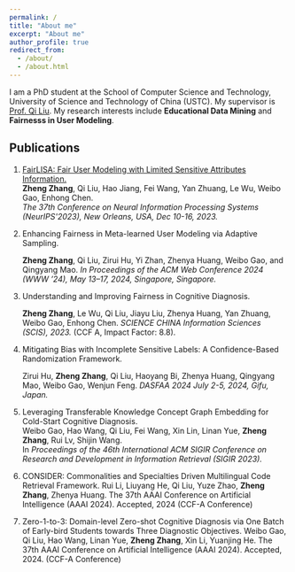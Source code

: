 ```yaml
---
permalink: /
title: "About me"
excerpt: "About me"
author_profile: true
redirect_from: 
  - /about/
  - /about.html
---
```


I am a PhD student at the School of Computer Science and Technology, University of Science and Technology of China (USTC). My supervisor is [Prof. Qi Liu](http://staff.ustc.edu.cn/~qiliuql/). My research interests include **Educational Data Mining** and **Fairnesss in User Modeling**.


## Publications

1. [FairLISA: Fair User Modeling with Limited Sensitive Attributes Information.](https://openreview.net/pdf?id=uFpjPJMkv6)  
    **Zheng Zhang**, Qi Liu, Hao Jiang, Fei Wang, Yan Zhuang, Le Wu, Weibo Gao, Enhong Chen.  
    *The 37th Conference on Neural Information Processing Systems (NeurIPS'2023), New Orleans, USA, Dec 10-16, 2023.* 

2. Enhancing Fairness in Meta-learned User Modeling via Adaptive Sampling.

    **Zheng Zhang**, Qi Liu, Zirui Hu, Yi Zhan, Zhenya Huang, Weibo Gao, and Qingyang Mao.
    *In Proceedings of the ACM Web Conference 2024 (WWW ’24), May 13–17, 2024, Singapore, Singapore.* 

3. Understanding and Improving Fairness in Cognitive Diagnosis.

    **Zheng Zhang**, Le Wu, Qi Liu, Jiayu Liu, Zhenya Huang, Yan Zhuang, Weibo Gao, Enhong Chen. 
   *SCIENCE CHINA Information Sciences (SCIS), 2023.* (CCF A, Impact Factor: 8.8).

4. Mitigating Bias with Incomplete Sensitive Labels: A Confidence-Based Randomization Framework.

   Zirui Hu, **Zheng Zhang**, Qi Liu, Haoyang Bi, Zhenya Huang, Qingyang Mao, Weibo Gao, Wenjun Feng.
   *DASFAA 2024 July 2-5, 2024, Gifu, Japan.*

4. Leveraging Transferable Knowledge Concept Graph Embedding for Cold-Start Cognitive Diagnosis.  
   Weibo Gao, Hao Wang, Qi Liu, Fei Wang, Xin Lin, Linan Yue, **Zheng Zhang**, Rui Lv, Shijin Wang.  
   In *Proceedings of the 46th International ACM SIGIR Conference on Research and Development in Information Retrieval (SIGIR 2023).*

5. CONSIDER: Commonalities and Specialties Driven
Multilingual Code Retrieval Framework.
Rui Li, Liuyang He, Qi Liu, Yuze Zhao, **Zheng Zhang**, Zhenya Huang. The 37th AAAI Conference on Artificial Intelligence (AAAI 2024). Accepted, 2024
(CCF-A Conference)

6. Zero-1-to-3: Domain-level Zero-shot
Cognitive Diagnosis via One Batch of Early-bird Students towards Three Diagnostic Objectives.
Weibo Gao, Qi Liu, Hao Wang, Linan Yue, **Zheng Zhang**, Xin Li, Yuanjing He. The 37th AAAI Conference
on Artificial Intelligence (AAAI 2024). Accepted, 2024. (CCF-A Conference)


<!-- This is the front page of a website that is powered by the [academicpages template](https://github.com/academicpages/academicpages.github.io) and hosted on GitHub pages. [GitHub pages](https://pages.github.com) is a free service in which websites are built and hosted from code and data stored in a GitHub repository, automatically updating when a new commit is made to the respository. This template was forked from the [Minimal Mistakes Jekyll Theme](https://mmistakes.github.io/minimal-mistakes/) created by Michael Rose, and then extended to support the kinds of content that academics have: publications, talks, teaching, a portfolio, blog posts, and a dynamically-generated CV. You can fork [this repository](https://github.com/academicpages/academicpages.github.io) right now, modify the configuration and markdown files, add your own PDFs and other content, and have your own site for free, with no ads! An older version of this template powers my own personal website at [stuartgeiger.com](http://stuartgeiger.com), which uses [this Github repository](https://github.com/staeiou/staeiou.github.io).

A data-driven personal website
======
Like many other Jekyll-based GitHub Pages templates, academicpages makes you separate the website's content from its form. The content & metadata of your website are in structured markdown files, while various other files constitute the theme, specifying how to transform that content & metadata into HTML pages. You keep these various markdown (.md), YAML (.yml), HTML, and CSS files in a public GitHub repository. Each time you commit and push an update to the repository, the [GitHub pages](https://pages.github.com/) service creates static HTML pages based on these files, which are hosted on GitHub's servers free of charge.

Many of the features of dynamic content management systems (like Wordpress) can be achieved in this fashion, using a fraction of the computational resources and with far less vulnerability to hacking and DDoSing. You can also modify the theme to your heart's content without touching the content of your site. If you get to a point where you've broken something in Jekyll/HTML/CSS beyond repair, your markdown files describing your talks, publications, etc. are safe. You can rollback the changes or even delete the repository and start over -- just be sure to save the markdown files! Finally, you can also write scripts that process the structured data on the site, such as [this one](https://github.com/academicpages/academicpages.github.io/blob/master/talkmap.ipynb) that analyzes metadata in pages about talks to display [a map of every location you've given a talk](https://academicpages.github.io/talkmap.html).

Getting started
======
1. Register a GitHub account if you don't have one and confirm your e-mail (required!)
1. Fork [this repository](https://github.com/academicpages/academicpages.github.io) by clicking the "fork" button in the top right. 
1. Go to the repository's settings (rightmost item in the tabs that start with "Code", should be below "Unwatch"). Rename the repository "[your GitHub username].github.io", which will also be your website's URL.
1. Set site-wide configuration and create content & metadata (see below -- also see [this set of diffs](http://archive.is/3TPas) showing what files were changed to set up [an example site](https://getorg-testacct.github.io) for a user with the username "getorg-testacct")
1. Upload any files (like PDFs, .zip files, etc.) to the files/ directory. They will appear at https://[your GitHub username].github.io/files/example.pdf.  
1. Check status by going to the repository settings, in the "GitHub pages" section

Site-wide configuration
------
The main configuration file for the site is in the base directory in [_config.yml](https://github.com/academicpages/academicpages.github.io/blob/master/_config.yml), which defines the content in the sidebars and other site-wide features. You will need to replace the default variables with ones about yourself and your site's github repository. The configuration file for the top menu is in [_data/navigation.yml](https://github.com/academicpages/academicpages.github.io/blob/master/_data/navigation.yml). For example, if you don't have a portfolio or blog posts, you can remove those items from that navigation.yml file to remove them from the header. 

Create content & metadata
------
For site content, there is one markdown file for each type of content, which are stored in directories like _publications, _talks, _posts, _teaching, or _pages. For example, each talk is a markdown file in the [_talks directory](https://github.com/academicpages/academicpages.github.io/tree/master/_talks). At the top of each markdown file is structured data in YAML about the talk, which the theme will parse to do lots of cool stuff. The same structured data about a talk is used to generate the list of talks on the [Talks page](https://academicpages.github.io/talks), each [individual page](https://academicpages.github.io/talks/2012-03-01-talk-1) for specific talks, the talks section for the [CV page](https://academicpages.github.io/cv), and the [map of places you've given a talk](https://academicpages.github.io/talkmap.html) (if you run this [python file](https://github.com/academicpages/academicpages.github.io/blob/master/talkmap.py) or [Jupyter notebook](https://github.com/academicpages/academicpages.github.io/blob/master/talkmap.ipynb), which creates the HTML for the map based on the contents of the _talks directory).

**Markdown generator**

I have also created [a set of Jupyter notebooks](https://github.com/academicpages/academicpages.github.io/tree/master/markdown_generator
) that converts a CSV containing structured data about talks or presentations into individual markdown files that will be properly formatted for the academicpages template. The sample CSVs in that directory are the ones I used to create my own personal website at stuartgeiger.com. My usual workflow is that I keep a spreadsheet of my publications and talks, then run the code in these notebooks to generate the markdown files, then commit and push them to the GitHub repository.

How to edit your site's GitHub repository
------
Many people use a git client to create files on their local computer and then push them to GitHub's servers. If you are not familiar with git, you can directly edit these configuration and markdown files directly in the github.com interface. Navigate to a file (like [this one](https://github.com/academicpages/academicpages.github.io/blob/master/_talks/2012-03-01-talk-1.md) and click the pencil icon in the top right of the content preview (to the right of the "Raw | Blame | History" buttons). You can delete a file by clicking the trashcan icon to the right of the pencil icon. You can also create new files or upload files by navigating to a directory and clicking the "Create new file" or "Upload files" buttons. 

Example: editing a markdown file for a talk
![Editing a markdown file for a talk](/images/editing-talk.png)

For more info
------
More info about configuring academicpages can be found in [the guide](https://academicpages.github.io/markdown/). The [guides for the Minimal Mistakes theme](https://mmistakes.github.io/minimal-mistakes/docs/configuration/) (which this theme was forked from) might also be helpful. -->

